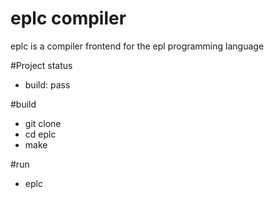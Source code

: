 # eplc compiler 
eplc is a compiler frontend for the epl programming language
<!---
#project planing
* until 25/6/18 complete the parser
* 25/6/18 - 25/7/18 AIR generation support
* 25/7/18 - 1/9/18 full runtime support (including optional gc)
* 1/9/18  - 1/1/19 x86_64 code generation support and AIR optimizion support
* 1/1/19 - 20/1/19 refactoring. full command line arguments support and maintains script
* 20/1/19 eplc_bootstrap release 
* 20/1/19 - 20/1/20 rewrite all the compiler in epl
--->
#Project status
* build: pass

#build
* git clone <eplc>
* cd eplc
* make

#run 
* eplc <filename>
